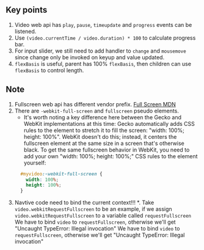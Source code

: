 ## Key points
1. Video web api has `play`, `pause`, `timeupdate` and `progress` events can be listened.
2. Use `(video.currentTime / video.duration) * 100` to calculate progress bar.
3. For input slider, we still need to add handler to `change` and `mousemove` since change only be invoked on keyup and value updated.
4. `flexBasis` is useful, parent has 100% `flexBasis`, then children can use `flexBasis` to control length.

## Note
1. Fullscreen web api has different vendor prefix. [Full Screen MDN](https://developer.mozilla.org/en-US/docs/Web/API/Fullscreen_API)
2. There are `-webkit-full-screen` and `fullscreen` pseudo elements.
    * It's worth noting a key difference here between the Gecko and WebKit implementations at this time: Gecko automatically adds CSS rules to the element to stretch it to fill the screen: "width: 100%; height: 100%". WebKit doesn't do this; instead, it centers the fullscreen element at the same size in a screen that's otherwise black. To get the same fullscreen behavior in WebKit, you need to add your own "width: 100%; height: 100%;" CSS rules to the element yourself:
    ```css
      #myvideo:-webkit-full-screen {
        width: 100%;
        height: 100%;
      }
    ```
3. Navtive code need to bind the current context!!!
  *. Take `video.webkitRequestFullscreen` to be an example, if we assign `video.webkitRequestFullscreen` to a variable called `requestFullscreen`
  We have to bind `video` to `requestFullscreen`, otherwise we'll get "Uncaught TypeError: Illegal invocation"
We have to bind `video` to `requestFullscreen`, otherwise we'll get "Uncaught TypeError: Illegal invocation"
